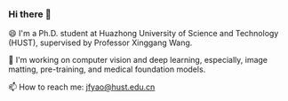 ### Hi there 👋

😄 I'm a Ph.D. student at Huazhong University of Science and Technology (HUST), supervised by Professor Xinggang Wang.

🔭 I'm working on computer vision and deep learning, especially, image matting, pre-training, and medical foundation models.

📫 How to reach me: jfyao@hust.edu.cn


<!--
**JingfengYao/JingfengYao** is a ✨ _special_ ✨ repository because its `README.md` (this file) appears on your GitHub profile.

Here are some ideas to get you started:

- 🔭 I’m currently working on ...
- 🌱 I’m currently learning ...
- 👯 I’m looking to collaborate on ...
- 🤔 I’m looking for help with ...
- 💬 Ask me about ...
- 📫 How to reach me: ...
- 😄 Pronouns: ...
- ⚡ Fun fact: ...
-->
